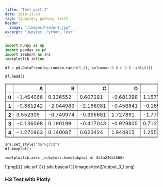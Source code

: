 ```yaml
---
title: "Test post 2"
date: 2018-11-08
tags: [jupyter, python, test]
header:
  image: "/images/header1.jpg"
excerpt: "Jupyter, Python, Test"
---
```


```python
import numpy as np
import pandas as pd
import seaborn as sns
%matplotlib inline
```


```python
df = pd.DataFrame(np.random.randn(5,5), columns='A B C D E'.split())
```


```python
df.head()
```




<div>
<style scoped>
    .dataframe tbody tr th:only-of-type {
        vertical-align: middle;
    }

    .dataframe tbody tr th {
        vertical-align: top;
    }

    .dataframe thead th {
        text-align: right;
    }
</style>
<table border="1" class="dataframe">
  <thead>
    <tr style="text-align: right;">
      <th></th>
      <th>A</th>
      <th>B</th>
      <th>C</th>
      <th>D</th>
      <th>E</th>
    </tr>
  </thead>
  <tbody>
    <tr>
      <th>0</th>
      <td>-1.464066</td>
      <td>0.336552</td>
      <td>0.607291</td>
      <td>-0.681398</td>
      <td>1.157758</td>
    </tr>
    <tr>
      <th>1</th>
      <td>-0.381242</td>
      <td>-2.044989</td>
      <td>-2.186081</td>
      <td>-0.456841</td>
      <td>-0.169559</td>
    </tr>
    <tr>
      <th>2</th>
      <td>0.552305</td>
      <td>-0.740974</td>
      <td>-0.395681</td>
      <td>1.727891</td>
      <td>-1.773343</td>
    </tr>
    <tr>
      <th>3</th>
      <td>-0.136098</td>
      <td>0.190199</td>
      <td>-0.417043</td>
      <td>-0.928805</td>
      <td>0.712748</td>
    </tr>
    <tr>
      <th>4</th>
      <td>-1.271963</td>
      <td>0.140087</td>
      <td>0.623424</td>
      <td>1.944815</td>
      <td>1.255174</td>
    </tr>
  </tbody>
</table>
</div>




```python
sns.set_style("darkgrid")
df.boxplot()
```




    <matplotlib.axes._subplots.AxesSubplot at 0x1a246b1668>



![png]({{ site.url }}{{ site.baseurl }}/images/test2/output_3_1.png)


### H3 Test with Plotly


<script src="https://cdn.plot.ly/plotly-latest.min.js"></script>
<div id="22495cec-ac95-42d5-b3b1-4566a5848585" style="height: 100%; width: 100%;" class="plotly-graph-div"></div><script type="text/javascript">window.PLOTLYENV=window.PLOTLYENV || {};window.PLOTLYENV.BASE_URL="https://plot.ly";Plotly.newPlot("22495cec-ac95-42d5-b3b1-4566a5848585", [{"type": "scatter", "x": [0.0, 0.1111111111111111, 0.2222222222222222, 0.3333333333333333, 0.4444444444444444, 0.5555555555555556, 0.6666666666666666, 0.7777777777777777, 0.8888888888888888, 1.0], "y": [-0.2706323284096669, -0.5368085060076518, -0.3650022122835297, 1.0837185699917664, -1.6123886503326845, 1.3256691068338189, -0.31083903066205104, 0.6951190301897303, -1.624361384686101, 1.852523980751262]}], {}, {"showLink": true, "linkText": "Export to plot.ly"})</script>

<script src="https://cdn.plot.ly/plotly-latest.min.js"></script>
<div id="754726a6-d022-4045-9593-1b508715b925" style="height: 525px; width: 100%;" class="plotly-graph-div"></div><script type="text/javascript">require(["plotly"], function(Plotly) { window.PLOTLYENV=window.PLOTLYENV || {};window.PLOTLYENV.BASE_URL="https://plot.ly";Plotly.newPlot("754726a6-d022-4045-9593-1b508715b925", [{"line": {"color": "rgba(255, 153, 51, 1.0)", "dash": "solid", "shape": "linear", "width": 1.3}, "marker": {"size": 10, "symbol": "circle"}, "mode": "markers", "name": "B", "text": "", "x": [-0.45589562778257703, -1.0027316154020864, -0.5907064760135297, -0.7420058183782893, 0.5922500806849077, -1.2173510700831947, 0.2681679543995006, 0.12628049589256374, -0.36474987255905894, -2.150541418265438, 0.6769059117254521, 0.5083896610673145, 0.5925233676932248, -1.297018095100175, -1.2082721040344682, -0.13765383569845108, 1.2762431420193936, -1.7481965994795972, 0.7668237218856117, 0.6127985736940353, -0.4018658364906744, -1.4928736783081742, 1.0678249077682673, -0.03450967536204312, -1.2037402920773832, 2.260830383274915, -0.7672495274068898, 0.9957632897508215, 0.9916041463168701, -0.4062833841281481, 0.24021344767405753, 3.187246090888048, 1.9271993007155908, -0.7161838718733351, -2.5754963287548263, 0.201503431091847, -0.1353585997968537, 0.6969216140345799, -2.217163854838854, 0.5978223242084831, -0.11924229699794245, 0.9019385434976092, -0.8251008250418826, -0.340025238448667, -0.4211507185662395, -0.46933738628709654, 0.18018404639447833, -0.901374309283595, 0.5359398684667548, -0.9771033621222754, 1.4465359585609137, 0.1714505276222519, 2.1100445781746653, -0.20548956401909915, -1.714562167979671, 2.5286142551034203, -0.6672373754399017, 0.6473008201131588, 0.6821942250231379, -1.7442261878381016, -0.037726799106000894, 0.08424236792848415, -0.41300638834686243, -0.941848682960146, -1.428685524303841, -1.1068496174771743, 0.6951543044999521, -0.9714825305316663, 0.16387918921780487, 1.1604461579814662, -1.237014028859124, 1.1511011291930433, -1.368024446784955, 0.6420602582242104, -0.5171813043170265, -0.8606382463426107, -1.3467841033926629, -0.6692856581594231, 0.5580045216926696, 0.3311279467349269, 0.8767288000724145, -2.462269506322183, 1.3494890059319469, -0.6887404412650652, 0.2390302608941579, -2.1743028712451022, 1.2171714831376208, -0.9997089848172757, -0.03470903609051487, 0.7604483297478462, 1.5573046360673877, 0.537038228315404, 0.9950923709140019, -0.421659213059991, -0.829416525193364, -0.34860504311075646, 0.23180622795952968, -0.43963809929908426, -0.07390525485149503, 2.3418957833705645], "y": [1.4641331782905895, -1.1771178452078317, -0.7029527074117358, 2.6525653651644574, -1.8246659424073137, 0.2787035782285434, -0.3120314813320483, -1.1418469209428632, 0.8590608528064368, 1.0243166567839972, -0.05577676767893497, 0.8116673932699389, 0.3183754498429473, -0.8192211835430079, -1.3272004903592403, -0.6509635732235097, 0.25424527090220744, 1.9175461666707148, -0.9146800377568539, -0.3056987365706981, 0.4652742146086115, 1.40064120474215, 2.2272439563361837, 1.2835530300298512, -0.9666879938507601, 1.143515782309993, -0.20275302236927817, 0.602027574102557, 1.7317468865851022, 1.2760826996892989, 0.5941174840238509, 0.2459837482652557, 1.72172024280655, -0.5160247681523507, 0.6265982873263143, -0.2303273387116366, -0.2962503909950728, -0.2467270136031957, 0.3184165164057703, 0.2259743153689406, 0.16553629832526195, 0.7248418755300358, -0.9110632402211587, -1.484526088927619, 0.5530467367611667, -1.5413290684112901, -0.6966023217127716, 0.3631873021552201, 0.26277623079884005, 1.442407920448669, -2.0125870175843628, -0.5307965511035282, -1.1186129343996496, -1.2400876100613851, 0.6849167747308229, -1.3228373765043857, -0.8760366566255403, -1.5082204501236895, -0.3342397115006462, 0.5549190865303798, 0.9847162404833195, 1.2629292700835826, -0.51514327398689, 2.1802607057924313, -0.6722803770422516, -0.49296986644518553, -0.7360510113666583, -0.3754180116451408, 0.3256068679381965, -0.11821428373223167, -0.38844784123956744, -0.9339636596467654, -0.4518879687711141, 0.5656548609676524, 0.3973056091423354, -0.26561540998256017, 0.6583508979063082, -0.531582112826768, -0.20673068884745976, -0.97760799841498, 1.2847182331508176, 1.2630333389014083, -1.6481101737506623, -0.36313443074961704, 0.7347685003752747, -0.9887149124904019, 1.0905993331185626, -1.5466741024332107, 0.7307350002458322, -0.9552559476686352, 0.2872305914845971, 1.1476846153421272, -0.9430143912228822, -0.38436884019089673, -0.02619763190834965, 1.9279546883277685, 0.0335534164262886, -0.0980999534513291, 0.5012999531944498, -0.8431927725650732], "type": "scatter", "uid": "938d7bcf-0a7b-4a9e-8830-c22f8a087293"}], {"legend": {"bgcolor": "#F5F6F9", "font": {"color": "#4D5663"}}, "paper_bgcolor": "#F5F6F9", "plot_bgcolor": "#F5F6F9", "titlefont": {"color": "#4D5663"}, "xaxis": {"gridcolor": "#E1E5ED", "showgrid": true, "tickfont": {"color": "#4D5663"}, "title": "", "titlefont": {"color": "#4D5663"}, "zerolinecolor": "#E1E5ED"}, "yaxis": {"gridcolor": "#E1E5ED", "showgrid": true, "tickfont": {"color": "#4D5663"}, "title": "", "titlefont": {"color": "#4D5663"}, "zerolinecolor": "#E1E5ED"}}, {"showLink": true, "linkText": "Export to plot.ly"})});</script><script type="text/javascript">window.addEventListener("resize", function(){Plotly.Plots.resize(document.getElementById("754726a6-d022-4045-9593-1b508715b925"));});</script>
